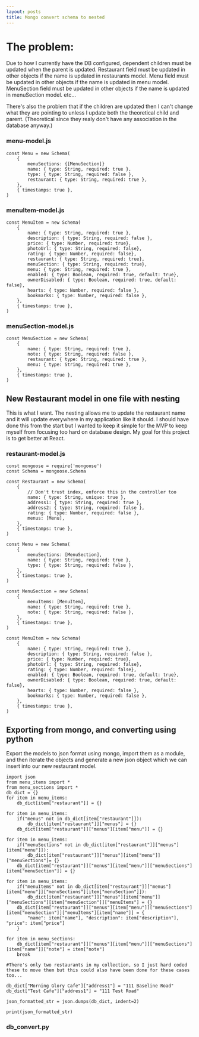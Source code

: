 ```yaml
---
layout: posts
title: Mongo convert schema to nested
---
```

# The problem: 

Due to how I currently have the DB configured, dependent children must be updated when the parent is updated. 
Restaurant field must be updated in other objects if the name is updated in restaurants model. 
Menu field must be updated in other objects if the name is updated in menu model. 
MenuSection field must be updated in other objects if the name is updated in menuSection model. 
etc...

There's also the problem that if the children are updated then I can't change what they are pointing to unless I update both the theoretical child and parent. (Theoretical since they realy don't have any association in the database anyway.)


### menu-model.js
```
const Menu = new Schema(
    {
        menuSections: {[MenuSection]}
        name: { type: String, required: true },
        type: { type: String, required: false },
        restaurant: { type: String, required: true },
    },
    { timestamps: true },
)
```
### menuItem-model.js
```
const MenuItem = new Schema(
    {
        name: { type: String, required: true },
        description: { type: String, required: false },
        price: { type: Number, required: true},
        photoUrl: { type: String, required: false},
        rating: { type: Number, required: false},
        restaurant: { type: String, required: true},
        menuSection: { type: String, required: true},
        menu: { type: String, required: true },
        enabled: { type: Boolean, required: true, default: true},
        ownerDisabled: { type: Boolean, required: true, default: false},
        hearts: { type: Number, required: false },
        bookmarks: { type: Number, required: false },
    },
    { timestamps: true },
)

```
### menuSection-model.js
```
const MenuSection = new Schema(
    {
        name: { type: String, required: true },
        note: { type: String, required: false },
        restaurant: { type: String, required: true },
        menu: { type: String, required: true },
    },
    { timestamps: true },
)
```

## New Restaurant model in one file with nesting

This is what I want. The nesting allows me to update the restaurant name and it will update everywhere in my application like it should. I should have done this from the start but I wanted to keep it simple for the MVP to keep myself from focusing too hard on database design. My goal for this project is to get better at React. 

### restaurant-model.js
```
const mongoose = require('mongoose')
const Schema = mongoose.Schema

const Restaurant = new Schema(
    {
        // Don't trust index, enforce this in the controller too
        name: { type: String, unique: true },
        address1: { type: String, required: true },
        address2: { type: String, required: false },
        rating: { type: Number, required: false },
        menus: [Menu],
    },
    { timestamps: true },
)

const Menu = new Schema(
    {
        menuSections: [MenuSection],
        name: { type: String, required: true },
        type: { type: String, required: false },
    },
    { timestamps: true },
)

const MenuSection = new Schema(
    {
        menuItems: [MenuItem],
        name: { type: String, required: true },
        note: { type: String, required: false },
    },
    { timestamps: true },
)

const MenuItem = new Schema(
    {
        name: { type: String, required: true },
        description: { type: String, required: false },
        price: { type: Number, required: true},
        photoUrl: { type: String, required: false},
        rating: { type: Number, required: false},
        enabled: { type: Boolean, required: true, default: true},
        ownerDisabled: { type: Boolean, required: true, default: false},
        hearts: { type: Number, required: false },
        bookmarks: { type: Number, required: false },
    },
    { timestamps: true },
)
```

## Exporting from mongo, and converting using python
Export the models to json format using mongo, import them as a module, and then iterate the objects and generate a new json object which we can insert into our new restaurant model. 

```
import json
from menu_items import *
from menu_sections import *
db_dict = {}
for item in menu_items:
    db_dict[item["restaurant"]] = {}

for item in menu_items:
    if("menus" not in db_dict[item["restaurant"]]):
        db_dict[item["restaurant"]]["menus"] = {}
    db_dict[item["restaurant"]]["menus"][item["menu"]] = {}

for item in menu_items:
    if("menuSections" not in db_dict[item["restaurant"]]["menus"][item["menu"]]):
        db_dict[item["restaurant"]]["menus"][item["menu"]]["menuSections"]= {}
    db_dict[item["restaurant"]]["menus"][item["menu"]]["menuSections"][item["menuSection"]] = {}

for item in menu_items:
    if("menuItems" not in db_dict[item["restaurant"]]["menus"][item["menu"]]["menuSections"][item["menuSection"]]):
        db_dict[item["restaurant"]]["menus"][item["menu"]]["menuSections"][item["menuSection"]]["menuItems"] = {}    
    db_dict[item["restaurant"]]["menus"][item["menu"]]["menuSections"][item["menuSection"]]["menuItems"][item["name"]] = {
        "name": item["name"], "description": item["description"], "price": item["price"]
    }

for item in menu_sections:
    db_dict[item["restaurant"]]["menus"][item["menu"]]["menuSections"][item["name"]]["note"] = item["note"]
    break

#There's only two restaurants in my collection, so I just hard coded these to move them but this could also have been done for these cases too...

db_dict["Morning Glory Cafe"]["address1"] = "111 Baseline Road"
db_dict["Test Cafe"]["address1"] = "111 Test Road"

json_formatted_str = json.dumps(db_dict, indent=2)

print(json_formatted_str)
```
### db_convert.py


